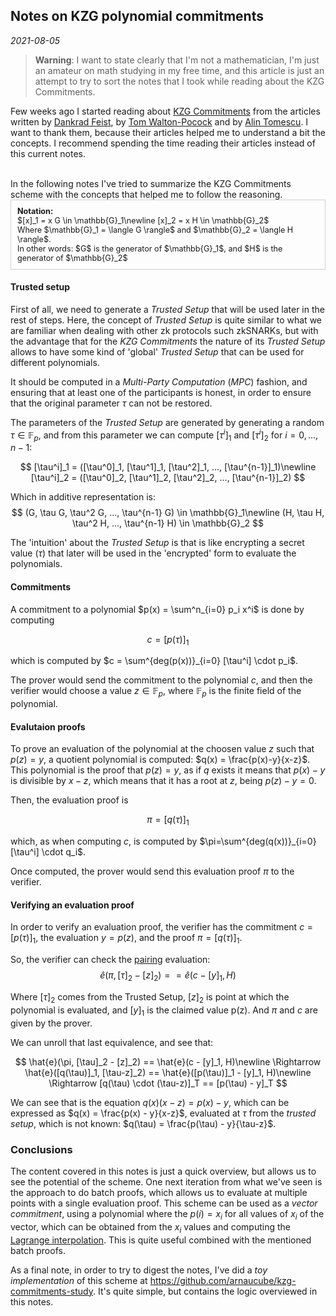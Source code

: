 ## Notes on KZG polynomial commitments
*2021-08-05*

> **Warning**: I want to state clearly that I'm not a mathematician, I'm just an amateur on math studying in my free time, and this article is just an attempt to try to sort the notes that I took while reading about the KZG Commitments.

Few weeks ago I started reading about [KZG Commitments](https://www.iacr.org/archive/asiacrypt2010/6477178/6477178.pdf) from the articles written by [Dankrad Feist](https://dankradfeist.de/ethereum/2020/06/16/kate-polynomial-commitments.html), by [Tom Walton-Pocock](https://hackmd.io/@tompocock/Hk2A7BD6U) and by [Alin Tomescu](https://alinush.github.io/2020/05/06/kzg-polynomial-commitments.html). I want to thank them, because their articles helped me to understand a bit the concepts. I recommend spending the time reading their articles instead of this current notes.

<div class="row">
    <div class="col-md-7">
	<br>
	In the following notes I've tried to summarize the KZG Commitments scheme with the concepts that helped me to follow the reasoning.
    </div>
    <div class="col-md-5" style="font-size:90%; padding:10px;border:1px solid #cfcfcf;">
	<b>Notation:</b><br>
	$[x]_1 = x G \in \mathbb{G}_1\newline
	[x]_2 = x H \in \mathbb{G}_2$
	<br>Where $\mathbb{G}_1 = \langle G \rangle$ and $\mathbb{G}_2 = \langle H \rangle$.
	<br>In other words: $G$ is the generator of $\mathbb{G}_1$, and $H$ is the generator of $\mathbb{G}_2$
    </div>
</div>

#### Trusted setup
First of all, we need to generate a *Trusted Setup* that will be used later in the rest of steps. Here, the concept of *Trusted Setup* is quite similar to what we are familiar when dealing with other zk protocols such zkSNARKs, but with the advantage that for the *KZG Commitments* the nature of its *Trusted Setup* allows to have some kind of 'global' *Trusted Setup* that can be used for different polynomials.

It should be computed in a *Multi-Party Computation* (*MPC*) fashion, and ensuring that at least one of the participants is honest, in order to ensure that the original parameter $\tau$ can not be restored.

The parameters of the *Trusted Setup* are generated by generating a random $\tau \in \mathbb{F}_p$, and from this parameter we can compute $[\tau^i]_1$ and $[\tau^i]_2$ for $i=0,...,n-1$:

$$
[\tau^i]_1 = ([\tau^0]_1, [\tau^1]_1, [\tau^2]_1, ..., [\tau^{n-1}]_1)\newline
[\tau^i]_2 = ([\tau^0]_2, [\tau^1]_2, [\tau^2]_2, ..., [\tau^{n-1}]_2)
$$

Which in additive representation is:
$$
(G, \tau G, \tau^2 G, ..., \tau^{n-1} G) \in \mathbb{G}_1\newline
(H, \tau H, \tau^2 H, ..., \tau^{n-1} H) \in \mathbb{G}_2
$$

The 'intuition' about the *Trusted Setup* is that is like encrypting a secret value ($\tau$) that later will be used in the 'encrypted' form to evaluate the polynomials.

#### Commitments
A commitment to a polynomial $p(x) = \sum^n_{i=0} p_i x^i$ is done by computing

$$c=[p(\tau)]_1$$

which is computed by $c = \sum^{deg(p(x))}_{i=0} [\tau^i] \cdot p_i$.

The prover would send the commitment to the polynomial $c$, and then the verifier would choose a value $z \in \mathbb{F}_p$, where $\mathbb{F}_p$ is the finite field of the polynomial.

#### Evalutaion proofs
To prove an evaluation of the polynomial at the choosen value $z$ such that $p(z)=y$, a quotient polynomial is computed: $q(x) = \frac{p(x)-y}{x-z}$. This polynomial is the proof that $p(z)=y$, as if $q$ exists it means that $p(x)-y$ is divisible by $x-z$, which means that it has a root at $z$, being $p(z)-y=0$.

Then, the evaluation proof is

$$\pi = [q(\tau)]_1$$

which, as when computing $c$, is computed by $\pi=\sum^{deg(q(x))}_{i=0} [\tau^i] \cdot q_i$.

Once computed, the prover would send this evaluation proof $\pi$ to the verifier.

#### Verifying an evaluation proof
In order to verify an evaluation proof, the verifier has the commitment $c=[p(\tau)]_1$, the evaluation $y=p(z)$, and the proof $\pi=[q(\tau)]_1$.

So, the verifier can check the [pairing](https://en.wikipedia.org/wiki/Pairing-based_cryptography) evaluation:
$$\hat{e}(\pi, [\tau]_2 - [z]_2) == \hat{e}(c - [y]_1, H)$$

Where $[\tau]_2$ comes from the Trusted Setup, $[z]_2$ is point at which the polynomial is evaluated, and $[y]_1$ is the claimed value p(z). And $\pi$ and $c$ are given by the prover.

We can unroll that last equivalence, and see that:

$$
\hat{e}(\pi, [\tau]_2 - [z]_2) == \hat{e}(c - [y]_1, H)\newline
\Rightarrow \hat{e}([q(\tau)]_1, [\tau-z]_2) == \hat{e}([p(\tau)]_1 - [y]_1, H)\newline
\Rightarrow [q(\tau) \cdot (\tau-z)]_T == [p(\tau) - y]_T
$$

We can see that is the equation $q(x)(x-z)=p(x)-y$, which can be expressed as $q(x) = \frac{p(x) - y}{x-z}$, evaluated at $\tau$ from the *trusted setup*, which is not known: $q(\tau) = \frac{p(\tau) - y}{\tau-z}$.

### Conclusions
The content covered in this notes is just a quick overview, but allows us to see the potential of the scheme. One next iteration from what we've seen is the approach to do batch proofs, which allows us to evaluate at multiple points with a single evaluation proof. This scheme can be used as a *vector commitment*, using a polynomial where the $p(i) = x_i$ for all values of $x_i$ of the vector, which can be obtained from the $x_i$ values and computing the [Lagrange interpolation](https://en.wikipedia.org/wiki/Lagrange_polynomial). This is quite useful combined with the mentioned batch proofs.

As a final note, in order to try to digest the notes, I've did a *toy implementation* of this scheme at https://github.com/arnaucube/kzg-commitments-study. It's quite simple, but contains the logic overviewed in this notes.

